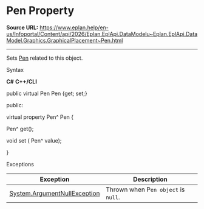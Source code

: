 # Pen Property

**Source URL:** https://www.eplan.help/en-us/Infoportal/Content/api/2026/Eplan.EplApi.DataModelu~Eplan.EplApi.DataModel.Graphics.GraphicalPlacement~Pen.html

---

Sets [Pen](Eplan.EplApi.DataModelu~Eplan.EplApi.DataModel.Graphics.Pen.html) related to this object.

Syntax

**C#**
**C++/CLI**


public virtual Pen Pen {get; set;}

public:

virtual property Pen^ Pen {

   Pen^ get();

   void set (    Pen^ value);

}


Exceptions

| Exception | Description |
| --- | --- |
| [System.ArgumentNullException](#) | Thrown when P`en object` is `null`. |
